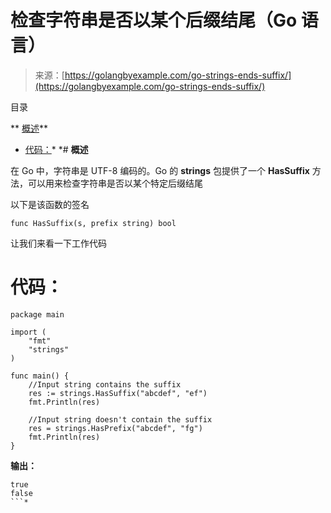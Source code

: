 <!--yml

分类：未分类

日期：2024-10-13 06:12:17

-->

# 检查字符串是否以某个后缀结尾（Go 语言）

> 来源：[https://golangbyexample.com/go-strings-ends-suffix/](https://golangbyexample.com/go-strings-ends-suffix/)

目录

**   [概述](#Overview "概述")**

+   [代码：](#Code "Code：")*  *# **概述**

在 Go 中，字符串是 UTF-8 编码的。Go 的 **strings** 包提供了一个 **HasSuffix** 方法，可以用来检查字符串是否以某个特定后缀结尾

以下是该函数的签名

```
func HasSuffix(s, prefix string) bool
```

让我们来看一下工作代码

# **代码：**

```
package main

import (
    "fmt"
    "strings"
)

func main() {
    //Input string contains the suffix
    res := strings.HasSuffix("abcdef", "ef")
    fmt.Println(res)

    //Input string doesn't contain the suffix
    res = strings.HasPrefix("abcdef", "fg")
    fmt.Println(res)
}
```

**输出：**

```
true
false
```*
